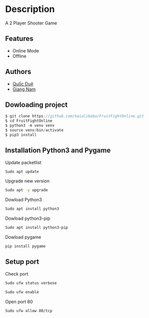 # Description
A 2 Player Shooter Game
## Features
- Online Mode
- Offline
## Authors
- [Quốc Duệ](https://github.com/haialibaba)
- [Giang Nam](https://github.com/khawgf)
## Dowloading project
```javascript
$ git clone https://github.com/haialibaba/FruitFightOnline.git
$ cd FruitFightOnline
$ python3 -m venv venv
$ source venv/bin/activate
$ pip3 install
```
## Installation Python3 and Pygame
Update packetlist

```bash
Sudo apt update
```

Upgrade new version

```bash
Sudo apt -y upgrade
```

Dowload Python3

```bash
Sudo apt install python3
```

Dowload python3-pip

```bash
Sudo apt install python3-pip
```

Dowload pygame

```bash
pip install pygame
```

## Setup port 

Check port

```bash
Sudo ufw status verbose
```


```bash
Sudo ufw enable
```

Open port 80

```bash
Sudo ufw allow 80/tcp
```
